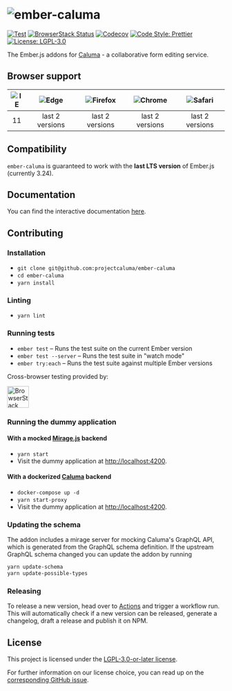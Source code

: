 # ![ember-caluma](https://user-images.githubusercontent.com/6150577/137114875-8b9edb83-92ba-4b3a-ba6e-2e5f86afdcc5.png)

[![Test](https://github.com/projectcaluma/ember-caluma/workflows/Test/badge.svg)](https://github.com/projectcaluma/ember-caluma/actions?query=workflow%3ATest)
[![BrowserStack Status](https://automate.browserstack.com/badge.svg?badge_key=RFNMT2hyTnRjNVZkUitkWUl2d3BWK21KbnU3MU1tTGpHS2tOVHVCU1RrZz0tLXJjZ1J5VEZ6ZmtJWVpFdHpDRnREcFE9PQ==--3034affde596526379b7a0a19798a7ba1f79154c)](https://automate.browserstack.com/public-build/RFNMT2hyTnRjNVZkUitkWUl2d3BWK21KbnU3MU1tTGpHS2tOVHVCU1RrZz0tLXJjZ1J5VEZ6ZmtJWVpFdHpDRnREcFE9PQ==--3034affde596526379b7a0a19798a7ba1f79154c)
[![Codecov](https://codecov.io/gh/projectcaluma/ember-caluma/branch/master/graph/badge.svg)](https://codecov.io/gh/projectcaluma/ember-caluma)
[![Code Style: Prettier](https://img.shields.io/badge/code_style-prettier-ff69b4.svg)](https://github.com/prettier/prettier)
[![License: LGPL-3.0](https://img.shields.io/badge/License-LGPL--3.0-blue.svg)](https://spdx.org/licenses/LGPL-3.0-or-later.html)

The Ember.js addons for [Caluma](https://caluma.io) - a collaborative form editing service.

## Browser support

| ![IE](https://raw.githubusercontent.com/alrra/browser-logos/master/src/archive/internet-explorer_9-11/internet-explorer_9-11_48x48.png) | ![Edge](https://raw.githubusercontent.com/alrra/browser-logos/master/src/edge/edge_48x48.png) | ![Firefox](https://raw.githubusercontent.com/alrra/browser-logos/master/src/firefox/firefox_48x48.png) | ![Chrome](https://raw.githubusercontent.com/alrra/browser-logos/master/src/chrome/chrome_48x48.png) | ![Safari](https://raw.githubusercontent.com/alrra/browser-logos/master/src/safari-ios/safari-ios_48x48.png) |
| :-------------------------------------------------------------------------------------------------------------------------------------: | :-------------------------------------------------------------------------------------------: | :----------------------------------------------------------------------------------------------------: | :-------------------------------------------------------------------------------------------------: | :---------------------------------------------------------------------------------------------------------: |
|                                                                   11                                                                    |                                        last 2 versions                                        |                                            last 2 versions                                             |                                           last 2 versions                                           |                                               last 2 versions                                               |

## Compatibility

`ember-caluma` is guaranteed to work with the **last LTS version** of Ember.js (currently 3.24).

## Documentation

You can find the interactive documentation [here](https://docs.caluma.io/ember-caluma).

## Contributing

### Installation

- `git clone git@github.com:projectcaluma/ember-caluma`
- `cd ember-caluma`
- `yarn install`

### Linting

- `yarn lint`

### Running tests

- `ember test` – Runs the test suite on the current Ember version
- `ember test --server` – Runs the test suite in "watch mode"
- `ember try:each` – Runs the test suite against multiple Ember versions

Cross-browser testing provided by:

<a href="https://browserstack.com"><img alt="BrowserStack" src="https://user-images.githubusercontent.com/6150577/69328224-24f1d680-0c4f-11ea-8b02-5670334923a3.png" height="50"></a>

### Running the dummy application

#### With a mocked [Mirage.js](https://github.com/miragejs/ember-cli-mirage) backend

- `yarn start`
- Visit the dummy application at [http://localhost:4200](http://localhost:4200).

#### With a dockerized [Caluma](https://github.com/projectcaluma/caluma) backend

- `docker-compose up -d`
- `yarn start-proxy`
- Visit the dummy application at [http://localhost:4200](http://localhost:4200).

### Updating the schema

The addon includes a mirage server for mocking Caluma's GraphQL API, which is generated from the GraphQL schema definition. If the upstream GraphQL schema changed you can update the addon by running

```bash
yarn update-schema
yarn update-possible-types
```

### Releasing

To release a new version, head over to [Actions](https://github.com/projectcaluma/ember-caluma/actions?query=workflow%3ARelease) and trigger a workflow run.
This will automatically check if a new version can be released, generate a changelog, draft a release and publish it on NPM.

## License

This project is licensed under the [LGPL-3.0-or-later license](LICENSE).

For further information on our license choice, you can read up on the [corresponding GitHub issue](https://github.com/projectcaluma/ember-caluma/issues/613).
